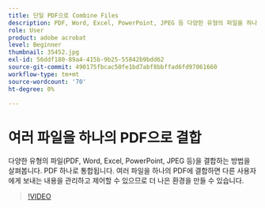 ```yaml
---
title: 단일 PDF으로 Combine Files
description: PDF, Word, Excel, PowerPoint, JPEG 등 다양한 유형의 파일을 하나의 PDF으로 결합할 수 있습니다
role: User
product: adobe acrobat
level: Beginner
thumbnail: 35452.jpg
exl-id: 56ddf180-89a4-415b-9b25-55842b9bdd62
source-git-commit: 490175fbcac50fe1bd7abf8bbffad6fd97061660
workflow-type: tm+mt
source-wordcount: '70'
ht-degree: 0%

---
```


# 여러 파일을 하나의 PDF으로 결합

다양한 유형의 파일(PDF, Word, Excel, PowerPoint, JPEG 등)을 결합하는 방법을 살펴봅니다. PDF 하나로 통합됩니다. 여러 파일을 하나의 PDF에 결합하면 다른 사용자에게 보내는 내용을 관리하고 제어할 수 있으므로 더 나은 환경을 만들 수 있습니다.

>[!VIDEO](https://video.tv.adobe.com/v/35452?hidetitle=true)
